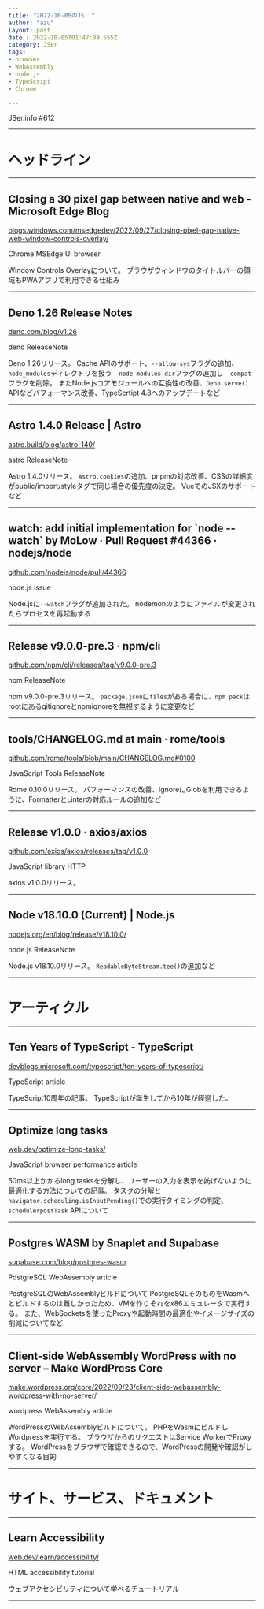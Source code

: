 ```yaml
---
title: "2022-10-05のJS: "
author: "azu"
layout: post
date : 2022-10-05T01:47:09.555Z
category: JSer
tags:
- browser
- WebAssembly
- node.js
- TypeScript
- Chrome

---
```


JSer.info #612

----

<h1 class="site-genre">ヘッドライン</h1>

----

## Closing a 30 pixel gap between native and web - Microsoft Edge Blog
[blogs.windows.com/msedgedev/2022/09/27/closing-pixel-gap-native-web-window-controls-overlay/](https://blogs.windows.com/msedgedev/2022/09/27/closing-pixel-gap-native-web-window-controls-overlay/ "Closing a 30 pixel gap between native and web - Microsoft Edge Blog")
<p class="jser-tags jser-tag-icon"><span class="jser-tag">Chrome</span> <span class="jser-tag">MSEdge</span> <span class="jser-tag">UI</span> <span class="jser-tag">browser</span></p>

Window Controls Overlayについて。
ブラウザウィンドウのタイトルバーの領域もPWAアプリで利用できる仕組み


----

## Deno 1.26 Release Notes
[deno.com/blog/v1.26](https://deno.com/blog/v1.26 "Deno 1.26 Release Notes")
<p class="jser-tags jser-tag-icon"><span class="jser-tag">deno</span> <span class="jser-tag">ReleaseNote</span></p>

Deno 1.26リリース。
Cache APIのサポート、`--allow-sys`フラグの追加、`node_modules`ディレクトリを扱う`--node-modules-dir`フラグの追加し`--compat`フラグを削除。
またNode.jsコアモジュールへの互換性の改善、`Deno.serve()` APIなどパフォーマンス改善、TypeScrtipt 4.8へのアップデートなど


----

## Astro 1.4.0 Release | Astro
[astro.build/blog/astro-140/](https://astro.build/blog/astro-140/ "Astro 1.4.0 Release | Astro")
<p class="jser-tags jser-tag-icon"><span class="jser-tag">astro</span> <span class="jser-tag">ReleaseNote</span></p>

Astro 1.4.0リリース。
`Astro.cookies`の追加、pnpmの対応改善、CSSの詳細度がpublic/import/styleタグで同じ場合の優先度の決定。
VueでのJSXのサポートなど


----

## watch: add initial implementation for \`node --watch\` by MoLow · Pull Request #44366 · nodejs/node
[github.com/nodejs/node/pull/44366](https://github.com/nodejs/node/pull/44366 "watch: add initial implementation for \`node --watch\` by MoLow · Pull Request #44366 · nodejs/node")
<p class="jser-tags jser-tag-icon"><span class="jser-tag">node.js</span> <span class="jser-tag">issue</span></p>

Node.jsに`--watch`フラグが追加された。
nodemonのようにファイルが変更されたらプロセスを再起動する


----

## Release v9.0.0-pre.3 · npm/cli
[github.com/npm/cli/releases/tag/v9.0.0-pre.3](https://github.com/npm/cli/releases/tag/v9.0.0-pre.3 "Release v9.0.0-pre.3 · npm/cli")
<p class="jser-tags jser-tag-icon"><span class="jser-tag">npm</span> <span class="jser-tag">ReleaseNote</span></p>

npm v9.0.0-pre.3リリース。
`package.json`に`files`がある場合に、`npm pack`はrootにあるgitignoreとnpmignoreを無視するように変更など


----

## tools/CHANGELOG.md at main · rome/tools
[github.com/rome/tools/blob/main/CHANGELOG.md#0100](https://github.com/rome/tools/blob/main/CHANGELOG.md#0100 "tools/CHANGELOG.md at main · rome/tools")
<p class="jser-tags jser-tag-icon"><span class="jser-tag">JavaScript</span> <span class="jser-tag">Tools</span> <span class="jser-tag">ReleaseNote</span></p>

Rome 0.10.0リリース。
パフォーマンスの改善、ignoreにGlobを利用できるように、FormatterとLinterの対応ルールの追加など


----

## Release v1.0.0 · axios/axios
[github.com/axios/axios/releases/tag/v1.0.0](https://github.com/axios/axios/releases/tag/v1.0.0 "Release v1.0.0 · axios/axios")
<p class="jser-tags jser-tag-icon"><span class="jser-tag">JavaScript</span> <span class="jser-tag">library</span> <span class="jser-tag">HTTP</span></p>

axios v1.0.0リリース。


----

## Node v18.10.0 (Current) | Node.js
[nodejs.org/en/blog/release/v18.10.0/](https://nodejs.org/en/blog/release/v18.10.0/ "Node v18.10.0 (Current) | Node.js")
<p class="jser-tags jser-tag-icon"><span class="jser-tag">node.js</span> <span class="jser-tag">ReleaseNote</span></p>

Node.js v18.10.0リリース。
`ReadableByteStream.tee()`の追加など


----
<h1 class="site-genre">アーティクル</h1>

----

## Ten Years of TypeScript - TypeScript
[devblogs.microsoft.com/typescript/ten-years-of-typescript/](https://devblogs.microsoft.com/typescript/ten-years-of-typescript/ "Ten Years of TypeScript - TypeScript")
<p class="jser-tags jser-tag-icon"><span class="jser-tag">TypeScript</span> <span class="jser-tag">article</span></p>

TypeScript10周年の記事。
TypeScriptが誕生してから10年が経過した。


----

## Optimize long tasks
[web.dev/optimize-long-tasks/](https://web.dev/optimize-long-tasks/ "Optimize long tasks")
<p class="jser-tags jser-tag-icon"><span class="jser-tag">JavaScript</span> <span class="jser-tag">browser</span> <span class="jser-tag">performance</span> <span class="jser-tag">article</span></p>

50ms以上かかるlong tasksを分解し、ユーザーの入力を表示を妨げないように最適化する方法についての記事。
タスクの分解と`navigator.scheduling.isInputPending()`での実行タイミングの判定、`schedulerpostTask` APIについて


----

## Postgres WASM by Snaplet and Supabase
[supabase.com/blog/postgres-wasm](https://supabase.com/blog/postgres-wasm "Postgres WASM by Snaplet and Supabase")
<p class="jser-tags jser-tag-icon"><span class="jser-tag">PostgreSQL</span> <span class="jser-tag">WebAssembly</span> <span class="jser-tag">article</span></p>

PostgreSQLのWebAssemblyビルドについて
PostgreSQLそのものをWasmへとビルドするのは難しかったため、VMを作りそれをx86エミュレータで実行する。
また、WebSocketsを使ったProxyや起動時間の最適化やイメージサイズの削減についてなど


----

## Client-side WebAssembly WordPress with no server – Make WordPress Core
[make.wordpress.org/core/2022/09/23/client-side-webassembly-wordpress-with-no-server/](https://make.wordpress.org/core/2022/09/23/client-side-webassembly-wordpress-with-no-server/ "Client-side WebAssembly WordPress with no server – Make WordPress Core")
<p class="jser-tags jser-tag-icon"><span class="jser-tag">wordpress</span> <span class="jser-tag">WebAssembly</span> <span class="jser-tag">article</span></p>

WordPressのWebAssemblyビルドについて。
PHPをWasmにビルドしWordpressを実行する。
ブラウザからのリクエストはService WorkerでProxyする。
WordPressをブラウザで確認できるので、WordPressの開発や確認がしやすくなる目的


----
<h1 class="site-genre">サイト、サービス、ドキュメント</h1>

----

## Learn Accessibility
[web.dev/learn/accessibility/](https://web.dev/learn/accessibility/ "Learn Accessibility")
<p class="jser-tags jser-tag-icon"><span class="jser-tag">HTML</span> <span class="jser-tag">accessibility</span> <span class="jser-tag">tutorial</span></p>

ウェブアクセシビリティについて学べるチュートリアル


----
